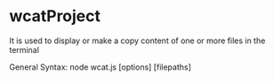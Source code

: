 # wcatProject
It is used to display or make a copy content of one or more files in the terminal

General Syntax: node wcat.js [options] [filepaths] 


